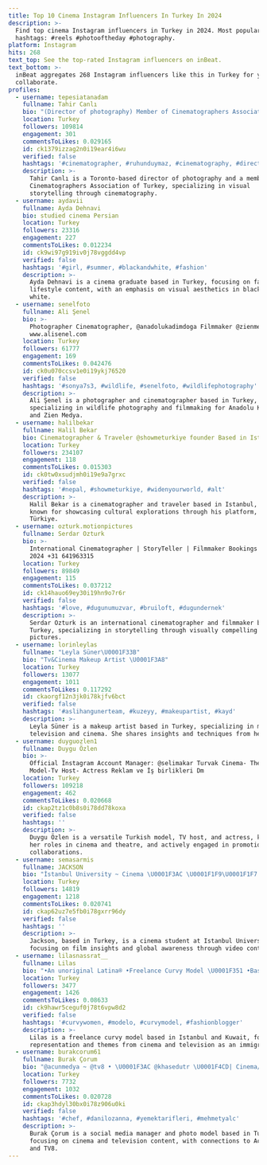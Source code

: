 ```yaml
---
title: Top 10 Cinema Instagram Influencers In Turkey In 2024
description: >-
  Find top cinema Instagram influencers in Turkey in 2024. Most popular
  hashtags: #reels #photooftheday #photography.
platform: Instagram
hits: 268
text_top: See the top-rated Instagram influencers on inBeat.
text_bottom: >-
  inBeat aggregates 268 Instagram influencers like this in Turkey for you to
  collaborate.
profiles:
  - username: tepesiatanadam
    fullname: Tahir Canlı
    bio: "(Director of photography) Member of Cinematographers Association of Turkey. \U0001F4CDToronto\U0001F1E8\U0001F1E6 ofiscreative.com Contact:tahircanli27@gmail.com \U0001F3C4‍♂️ \U0001FA82 \U0001F3C1 \U0001F3C2 \U0001F919\U0001F3FB"
    location: Turkey
    followers: 109814
    engagement: 301
    commentsToLikes: 0.029165
    id: ck1379izzag2n0i19ear4i6wu
    verified: false
    hashtags: '#cinematographer, #ruhunduymaz, #cinematography, #directorofphotography'
    description: >-
      Tahir Canlı is a Toronto-based director of photography and a member of the
      Cinematographers Association of Turkey, specializing in visual
      storytelling through cinematography.
  - username: aydavii
    fullname: Ayda Dehnavi
    bio: studied cinema Persian
    location: Turkey
    followers: 23316
    engagement: 227
    commentsToLikes: 0.012234
    id: ck9wi97g919iv0j78vggdd4vp
    verified: false
    hashtags: '#girl, #summer, #blackandwhite, #fashion'
    description: >-
      Ayda Dehnavi is a cinema graduate based in Turkey, focusing on fashion and
      lifestyle content, with an emphasis on visual aesthetics in black and
      white.
  - username: senelfoto
    fullname: Ali Şenel
    bio: >-
      Photographer Cinematographer, @anadolukadimdoga Filmmaker @zienmedya
      www.alisenel.com
    location: Turkey
    followers: 61777
    engagement: 169
    commentsToLikes: 0.042476
    id: ck0u070ccsv1e0i19ykj76520
    verified: false
    hashtags: '#sonya7s3, #wildlife, #senelfoto, #wildlifephotography'
    description: >-
      Ali Şenel is a photographer and cinematographer based in Turkey,
      specializing in wildlife photography and filmmaking for Anadolu Kadim Doğa
      and Zien Medya.
  - username: halilbekar
    fullname: Halil Bekar
    bio: Cinematographer & Traveler @showmeturkiye founder Based in Istanbul
    location: Turkey
    followers: 234107
    engagement: 118
    commentsToLikes: 0.015303
    id: ck0tw0xsudjmh0i19e9a7grxc
    verified: false
    hashtags: '#nepal, #showmeturkiye, #widenyourworld, #alt'
    description: >-
      Halil Bekar is a cinematographer and traveler based in Istanbul, Turkey,
      known for showcasing cultural explorations through his platform, Show Me
      Türkiye.
  - username: ozturk.motionpictures
    fullname: Serdar Ozturk
    bio: >-
      International Cinematographer | StoryTeller | Filmmaker Bookings 2023 -
      2024 +31 641963315
    location: Turkey
    followers: 89849
    engagement: 115
    commentsToLikes: 0.037212
    id: ck14hauo69ey30i19hn9o7r6r
    verified: false
    hashtags: '#love, #dugunumuzvar, #bruiloft, #dugundernek'
    description: >-
      Serdar Ozturk is an international cinematographer and filmmaker based in
      Turkey, specializing in storytelling through visually compelling motion
      pictures.
  - username: lorinleylas
    fullname: "Leyla Süner\U0001F33B"
    bio: "Tv&Cinema Makeup Artist \U0001F3A8"
    location: Turkey
    followers: 13077
    engagement: 1011
    commentsToLikes: 0.117292
    id: ckaorgf12n3jk0i78kjfv6bct
    verified: false
    hashtags: '#aslihangunerteam, #kuzeyy, #makeupartist, #kayd'
    description: >-
      Leyla Süner is a makeup artist based in Turkey, specializing in makeup for
      television and cinema. She shares insights and techniques from her craft.
  - username: duyguozlen1
    fullname: Duygu Özlen
    bio: >-
      Official İnstagram Account Manager: @selimakar Turvak Cinema- Theatre
      Model-Tv Host- Actress Reklam ve İş birlikleri Dm
    location: Turkey
    followers: 109218
    engagement: 462
    commentsToLikes: 0.020668
    id: ckap2tz1c0b8s0i78dd78koxa
    verified: false
    hashtags: ''
    description: >-
      Duygu Özlen is a versatile Turkish model, TV host, and actress, known for
      her roles in cinema and theatre, and actively engaged in promotional
      collaborations.
  - username: semasarmis
    fullname: JACKSON
    bio: "İstanbul University ~ Cinema \U0001F3AC \U0001F1F9\U0001F1F7 Heal the World \U0001F30D Yeni Video\U0001F60C\U0001F447\U0001F3FB"
    location: Turkey
    followers: 14819
    engagement: 1218
    commentsToLikes: 0.020741
    id: ckap62uz7e5fb0i78gxrr96dy
    verified: false
    hashtags: ''
    description: >-
      Jackson, based in Turkey, is a cinema student at Istanbul University,
      focusing on film insights and global awareness through video content.
  - username: lilasnassrat__
    fullname: Lilas
    bio: "•An unoriginal Latina®️ •Freelance Curvy Model \U0001F351 •Based in Istanbul & Kuwait\U0001F4CD •Immigrant \U0001F30E •Cinema and Television\U0001F393 •Email / Dm for inquiries \U0001F4E7"
    location: Turkey
    followers: 3477
    engagement: 1426
    commentsToLikes: 0.08633
    id: ck9hawr5ceguf0j78t6vpw8d2
    verified: false
    hashtags: '#curvywomen, #modelo, #curvymodel, #fashionblogger'
    description: >-
      Lilas is a freelance curvy model based in Istanbul and Kuwait, focusing on
      representation and themes from cinema and television as an immigrant.
  - username: burakcorum61
    fullname: Burak Çorum
    bio: "@acunmedya ~ @tv8 • \U0001F3AC @khasedutr \U0001F4CD| Cinema/Tv #photomodel 61 ⚓ / #socialmediamanager"
    location: Turkey
    followers: 7732
    engagement: 1032
    commentsToLikes: 0.020728
    id: ckap3hdyl30bx0i78z906u0ki
    verified: false
    hashtags: '#chef, #danilozanna, #yemektarifleri, #mehmetyalc'
    description: >-
      Burak Çorum is a social media manager and photo model based in Turkey,
      focusing on cinema and television content, with connections to Acun Medya
      and TV8.
---
```


